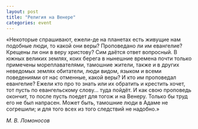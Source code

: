 ```yaml
---
layout: post
title: "Религия на Венере"
categories: event
---
```

«Некоторые спрашивают, ежели-де на планетах есть живущие нам подобные люди, то какой они веры? Проповедано ли им евангелие? Крещены ли они в веру христову? Сим даётся ответ вопросный. В южных великих землях, коих берега в нынешние времена почти только примечены мореплавателями, тамошние жители, также и в других неведомых землях обитатели, люди видом, языком и всеми поведениями от нас отменные, какой веры? И кто им проповедал евангелие? Ежели кто про то знать или их обратить и крестить хочет, тот пусть по евангельскому слову… туда пойдёт. И как свою проповедь окончит, то после пусть поедет для тогож и на Венеру. Только бы труд его не был напрасен. Может быть, тамошние люди в Адаме не согрешили; и для того всех из того следствий не надобно.»

*М. В. Ломоносов*